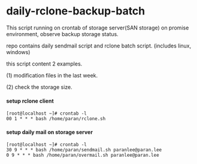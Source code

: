 # daily-rclone-backup-batch

This script running on crontab of storage server(SAN storage) on promise environment, observe backup storage status.

repo contains daily sendmail script and rclone batch script. (includes linux, windows)

this script content 2 examples.

(1) modification files in the last week. 

(2) check the storage size.

#### setup rclone client

    [root@localhost ~]# crontab -l
    00 1 * * * bash /home/paran/rclone.sh

#### setup daily mail on storage server

    [root@localhost ~]# crontab -l
    30 9 * * * bash /home/paran/sendmail.sh paranlee@paran.lee
    0 9 * * * bash /home/paran/overmail.sh paranlee@paran.lee
